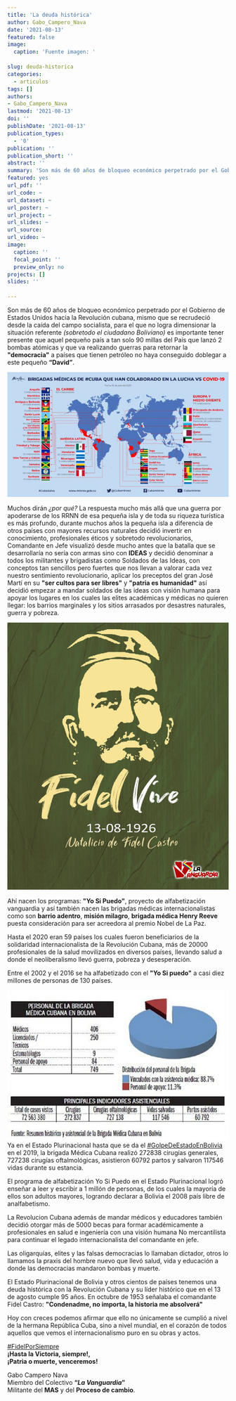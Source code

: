 ```yaml
---
title: 'La deuda histórica'
author: Gabo_Campero_Nava
date: '2021-08-13'
featured: false
image:
  caption: 'Fuente imagen: '

slug: deuda-historica
categories:
  - articulos
tags: []
authors:
- Gabo_Campero_Nava
lastmod: '2021-08-13'
doi: ''
publishDate: '2021-08-13'
publication_types:
  - '0'
publication: ''
publication_short: ''
abstract: ''
summary: 'Son más de 60 años de bloqueo económico perpetrado por el Gobierno de Estados Unidos hacia la Revolución cubana, mismo que se recrudeció desde la caída del campo socialista'
featured: yes
url_pdf: ''
url_code: ~
url_dataset: ~
url_poster: ~
url_project: ~
url_slides: ~
url_source: 
url_video: ~
image:
  caption: ''
  focal_point: ''
  preview_only: no
projects: []
slides: ''

---
```

Son más de 60 años de bloqueo económico perpetrado por el Gobierno de Estados Unidos hacia la Revolución cubana, mismo que se recrudeció desde la caída del campo socialista, para el que no logra dimensionar la situación referente *(sobretodo el ciudadano Boliviano)* es importante tener presente que aquel pequeño país a tan solo 90 millas del País que lanzó 2 bombas atómicas y que va realizando guerras para retornar la **"democracia"** a países que tienen petróleo no haya conseguido doblegar a este pequeño **“David”**. 

![](1.jpeg)

Muchos dirán *¿por qué?* La respuesta mucho más allá que una guerra por apoderarse de los RRNN de esa pequeña isla y de toda su riqueza turística es más profundo, durante muchos años la pequeña isla a diferencia de otros países con mayores recursos naturales decidió invertir en conocimiento, profesionales éticos y sobretodo revolucionarios, Comandante en Jefe visualizó desde mucho antes que la batalla que se desarrollaría no sería con armas sino con **IDEAS** y decidió denominar a todos los militantes y brigadistas como Soldados de las Ideas, con conceptos tan sencillos pero fuertes que nos llevan a valorar cada vez nuestro sentimiento revolucionario, aplicar los preceptos del gran José Martí en su **"ser cultos para ser libres"** y **"patria es humanidad"** así decidió empezar a mandar soldados de las ideas con visión humana para apoyar los lugares en los cuales las elites académicas y médicas no quieren llegar: los barrios marginales y los sitios arrasados por desastres naturales, guerra y pobreza.

![](2.jpeg)

Ahí nacen los programas: **"Yo Si Puedo"**, proyecto de alfabetización vanguardia y así también nacen las brigadas médicas internacionalistas como son **barrio adentro**, **misión milagro**, **brigada médica Henry Reeve** puesta consideración para ser acreedora al premio Nobel de La Paz.

Hasta el 2020 eran 59 países los cuales fueron beneficiarios de la solidaridad internacionalista de la Revolución Cubana, más de 20000 profesionales de la salud movilizados en diversos países, llevando salud a donde el neoliberalismo llevó guerra, pobreza y desesperación.

Entre el 2002 y el 2016 se ha alfabetizado con el **"Yo Si puedo"** a casi diez millones de personas de 130 países.

![](3.jpeg)
Ya en el Estado Plurinacional hasta que se da el [#GolpeDeEstadoEnBolivia](#GolpeDeEstadoEnBolivia) en el 2019, la brigada Médica Cubana realizó 272838 cirugías generales, 727238 cirugías oftalmológicas, asistieron 60792 partos y salvaron 117546 vidas durante su estancia.

El programa de alfabetización Yo Si Puedo en el Estado Plurinacional logró enseñar a leer y escribir a 1 millón de personas, de los cuales la mayoría de ellos son adultos mayores, logrando declarar a Bolivia el 2008 país libre de analfabetismo.

La Revolucion Cubana además de mandar médicos y educadores también decidió otorgar más de 5000 becas para formar académicamente a profesionales en salud e ingeniería con una visión humana No mercantilista para continuar el legado internacionalista del comandante en jefe.

Las oligarquías, elites y las falsas democracias lo llamaban dictador, otros lo llamamos la praxis del hombre nuevo que llevó salud, vida y educación a donde las democracias mandaron bombas y muerte.

El Estado Plurinacional de Bolivia y otros cientos de países tenemos una deuda histórica con la Revolución Cubana y su líder histórico que en el 13 de agosto cumple 95 años.
En octubre de 1953 señalaba el comandante Fidel Castro: **"Condenadme, no importa, la historia me absolverá"**

Hoy con creces podemos afirmar que ello no únicamente se cumplió a nivel de la hermana República Cuba, sino a nivel mundial, en el corazón de todos aquellos que vemos el internacionalismo puro en su obras y actos.

[#FidelPorSiempre](#FidelPorSiempre)<br>
**¡Hasta la Victoria, siempre!,**<br>
**¡Patria o muerte, venceremos!**

Gabo Campero Nava<br>
Miembro del Colectivo **“*La Vanguardia*”**<br>
Militante del **MAS** y del **Proceso de cambio**.<br>

